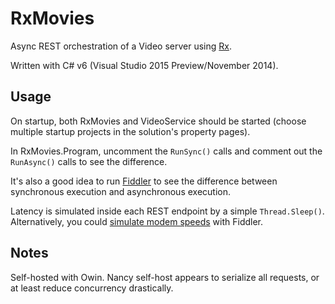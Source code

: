 RxMovies
========

Async REST orchestration of a Video server using [Rx](http://rx.codeplex.com/).

Written with C# v6 (Visual Studio 2015 Preview/November 2014).

Usage
-----

On startup, both RxMovies and VideoService should be started (choose multiple startup projects in the solution's property pages).

In RxMovies.Program, uncomment the ```RunSync()``` calls and comment out the ```RunAsync()``` calls to see the difference.

It's also a good idea to run [Fiddler](http://www.telerik.com/fiddler) to see the difference between synchronous execution and asynchronous execution.

Latency is simulated inside each REST endpoint by a simple ```Thread.Sleep()```. 
Alternatively, you could [simulate modem speeds](http://www.campusmvp.net/blog/simulating-a-slow-connection-with-fiddler) with Fiddler.

Notes
-----

Self-hosted with Owin. Nancy self-host appears to serialize all requests, or at least reduce concurrency drastically.